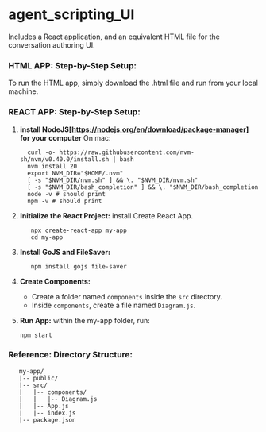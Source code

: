 # agent_scripting_UI
Includes a React application, and an equivalent HTML file for the conversation authoring UI.

### HTML APP: Step-by-Step Setup:
To run the HTML app, simply download the .html file and run from your local machine.

### REACT APP: Step-by-Step Setup:

1. **install NodeJS[https://nodejs.org/en/download/package-manager] for your computer**
   On mac:
    ```
      curl -o- https://raw.githubusercontent.com/nvm-sh/nvm/v0.40.0/install.sh | bash
      nvm install 20
      export NVM_DIR="$HOME/.nvm"
      [ -s "$NVM_DIR/nvm.sh" ] && \. "$NVM_DIR/nvm.sh"
      [ -s "$NVM_DIR/bash_completion" ] && \. "$NVM_DIR/bash_completion
      node -v # should print 
      npm -v # should print
    ```
4. **Initialize the React Project:**
   install Create React App.
   ```
      npx create-react-app my-app
      cd my-app
   ```

3. **Install GoJS and FileSaver:**
   ```
      npm install gojs file-saver
   ```

4. **Create Components:**
   * Create a folder named `components` inside the `src` directory.
   * Inside `components`, create a file named `Diagram.js`.
  
5. **Run App:**
   within the my-app folder, run:
   ```
   npm start
   ```


### Reference: Directory Structure:
   ```
      my-app/
      |-- public/
      |-- src/
      |   |-- components/
      |   |   |-- Diagram.js
      |   |-- App.js
      |   |-- index.js
      |-- package.json
   ```


